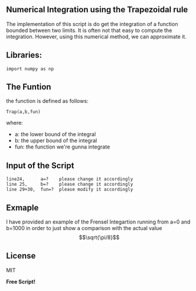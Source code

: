 ## Numerical Integration using the Trapezoidal rule

The implementation of this script is do get the integration of a function bounded between two limits. It is often not that easy to compute the integration. However, using this numerical method, we can approximate it.

## Libraries:

```
import numpy as np
```

## The Funtion

the function is defined as follows:
```
Trap(a,b,fun)
```
where:
- a: the lower bound of the integral
- b: the upper bound of the integral
- fun: the function we're gunna integrate


## Input of the Script

```
line24,      a=?    please change it accordingly
line 25,     b=?    please change it accordingly
line 29+30,  fun=?  please modify it accordingly
```

## Exmaple

 I have provided an example of the Frensel Integartion running from a=0 and b=1000 in order to just show a comparison with the actual value $$\sqrt{\pi/8}$$


## License

MIT

**Free Script!**
